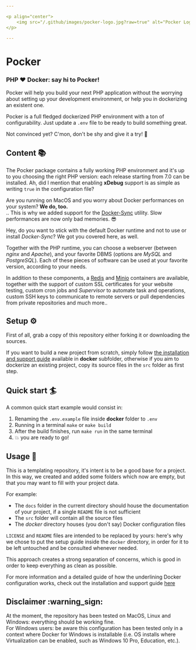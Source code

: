 ```yaml
---

<p align="center">
    <img src="/.github/images/pocker-logo.jpg?raw=true" alt="Pocker Logo"/>
</p>

---
```


# Pocker

### PHP :heart: Docker: say hi to Pocker!
Pocker will help you build your next PHP application without the worrying about setting up your development environment,
or help you in dockerizing an existent one.

Pocker is a full fledged dockerized PHP environment with a ton of configurability. Just update a `.env` file to be ready
to build something great.

Not convinced yet? C'mon, don't be shy and give it a try! :muscle:

## Content :books:
The Pocker package contains a fully working PHP environment and it's up to you choosing the right PHP version: each release
starting from 7.0 can be installed. Ah, did I mention that enabling **xDebug** support is as simple as writing `true` in
the configuration file?

Are you running on MacOS and you worry about Docker performances on your system?
**We do, too.**  
.. This is why we added support for the [Docker-Sync](http://docker-sync.io/) utility. Slow performances are now only 
bad memories. :sunglasses:

Hey, do you want to stick with the default Docker runtime and not to use or install _Docker-Sync_? We got you covered here,
as well.

Together with the PHP runtime, you can choose a webserver (between _nginx_ and _Apache_), and your favorite
DBMS (options are _MySQL_ and _PostgreSQL_). Each of these pieces of software can be used at your favorite version, according
to your needs.

In addition to these components, a [Redis](https://redis.io/) and [Minio](https://min.io) containers are available,
together with the support of custom SSL certificates for your website testing, custom cron jobs and _Supervisor_ to 
automate task and operations, custom SSH keys to communicate to remote servers or pull dependencies from private 
repositories and much more..

## Setup :gear:
First of all, grab a copy of this repository either forking it or downloading the sources.

If you want to build a new project from scratch, simply follow [the installation and support guide](docker/Readme.md)
available in **docker** subfolder, otherwise if you aim to dockerize an existing project, copy its source files in the
`src` folder as first step.

## Quick start :surfer:
A common quick start example would consist in:
1. Renaming the `.env.example` file inside **docker** folder to `.env`
2. Running in a terminal `make` or `make build`
3. After the build finishes, run `make run` in the same terminal
4. :boom: you are ready to go!

## Usage :rocket:
This is a templating repository, it's intent is to be a good base for a project. In this way, we created and added
some folders which now are empty, but that you may want to fill with your project data.

For example:
- The `docs` folder in the current directory should house the documentation of your project, if a single
`README` file is not sufficient
- The `src` folder will contain all the source files
- The _docker_ directory houses (you don't say) Docker configuration files

`LICENSE` and `README` files are intended to be replaced by yours: here's why we chose to put the setup guide inside
the `docker` directory, in order for it to be left untouched and be consulted whenever needed.

This approach creates a strong separation of concerns, which is good in order to keep everything as clean as possible.  

For more information and a detailed guide of how the underlining Docker configuration works, check out the installation
and support guide [here](docker/Readme.md)

## Disclaimer :warning_sign:
At the moment, the repository has been tested on MacOS, Linux and Windows: everything should be working fine.  
For Windows users: be aware this configuration has been tested only in a context where Docker for Windows is 
installable (i.e. OS installs where Virtualization can be enabled, such as Windows 10 Pro, Education, etc.).    
